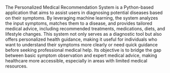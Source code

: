  The Personalized Medical Recommendation System is a Python-based application that aims to assist users in diagnosing potential diseases based on their symptoms. By leveraging machine learning, the system analyzes the input symptoms, matches them to a disease, and provides tailored medical advice, including recommended treatments, medications, diets, and lifestyle changes. This system not only serves as a diagnostic tool but also offers personalized health guidance, making it useful for individuals who want to understand their symptoms more clearly or need quick guidance before seeking professional medical help. Its objective is to bridge the gap between basic symptom observation and expert medical advice, making healthcare more accessible, especially in areas with limited medical resources.
